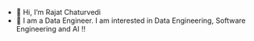 - 👋 Hi, I’m Rajat Chaturvedi
- 👀 I am a Data Engineer. I am interested in Data Engineering, Software Engineering and AI !!

<!---
rajatchaturvedi005/rajatchaturvedi005 is a ✨ special ✨ repository because its `README.md` (this file) appears on your GitHub profile.
You can click the Preview link to take a look at your changes.
--->
